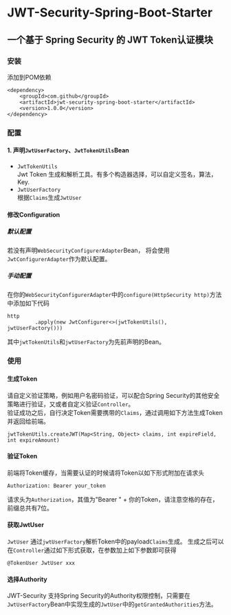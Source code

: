 # JWT-Security-Spring-Boot-Starter

## 一个基于 Spring Security 的 JWT Token认证模块

### 安装
添加到POM依赖
````
<dependency>
    <groupId>com.github</groupId>
    <artifactId>jwt-security-spring-boot-starter</artifactId>
    <version>1.0.0</version>
</dependency>
````

### 配置
#### 1. 声明`JwtUserFactory`、`JwtTokenUtils`Bean

- `JwtTokenUtils`  
  Jwt Token 生成和解析工具。有多个构造器选择，可以自定义签名，算法，Key.
- `JwtUserFactory`  
  根据`Claims`生成`JwtUser`
  

#### 修改Configuration

##### 默认配置

若没有声明`WebSecurityConfigurerAdapter`Bean，
将会使用`JwtConfigurerAdapter`作为默认配置。

##### 手动配置

在你的`WebSecurityConfigurerAdapter`中的`configure(HttpSecurity http)`方法中添加如下代码
```
http
         .apply(new JwtConfigurer<>(jwtTokenUtils(), jwtUserFactory()))
```

其中`jwtTokenUtils`和`jwtUserFactory`为先前声明的Bean。

### 使用

#### 生成Token

请自定义验证策略，例如用户名密码验证，可以配合Spring Security的其他安全策略进行验证，又或者自定义验证`Controller`。    
验证成功之后，自行决定Token需要携带的`Claims`，通过调用如下方法生成Token并返回给前端。
```
jwtTokenUtils.createJWT(Map<String, Object> claims, int expireField, int expireAmount)
```

#### 验证Token

前端将Token缓存，当需要认证的时候请将Token以如下形式附加在请求头
````
Authorization: Bearer your_token
````

请求头为`Authorization`，其值为"Bearer " +  你的Token，请注意空格的存在，前缀总共有7位。

#### 获取JwtUser
`JwtUser` 通过`jwtUserFactory`解析Token中的payload`Claims`生成。
生成之后可以在`Controller`通过如下形式获取，在参数加上如下参数即可获得
````
@TokenUser JwtUser xxx
````

#### 选择Authority
JWT-Security 支持Spring Security的Authority权限控制，只需要在`JwtUserFactory`Bean中实现生成的`JwtUser`中的`getGrantedAuthorities`方法。
